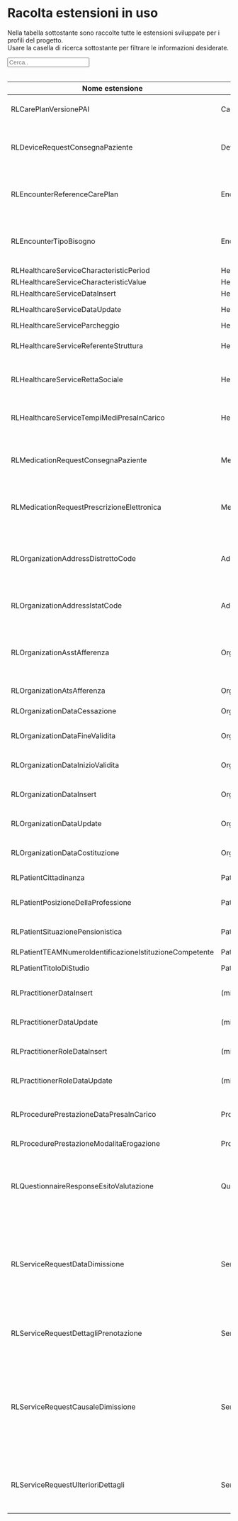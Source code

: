 <html>
  <head>
    <script src="https://ajax.googleapis.com/ajax/libs/jquery/3.6.0/jquery.min.js"></script>
    <script>
      $(document).ready(function () {
        $("#myInput").on("keyup", function () {
          var value = $(this).val().toLowerCase();
          $("#myTable tr").filter(function () {
            $(this).toggle($(this).text().toLowerCase().indexOf(value) > -1);
          });
        });
      });
    </script>
  </head>
  <body>
    <h1>Racolta estensioni in uso</h1>
    <div>
      <p>
        Nella tabella sottostante sono raccolte tutte le estensioni sviluppate
        per i profili del progetto.
        <br />
        Usare la casella di ricerca sottostante per filtrare le informazioni
        desiderate.
      </p>
      <input id="myInput" type="text" placeholder="Cerca.." />
    </div>
    <br />
    <table>
    <thead>
      <tr>
        <th>Nome estensione</th>
        <th>Base</th>
        <th>Descrizione</th>
        <th>Link simplifier</th>
      </tr>
    </thead>
    <tbody id="myTable">
      <tr>
        <td>RLCarePlanVersionePAI</td>
        <td>CarePlan</td>
        <td>Versione del progetto individuale</td>
        <td>{{link:https://fhir.siss.regione.lombardia.it/StructureDefinition/RLCarePlanVersionePAI}}</td>
      </tr>
      <tr>
        <td>RLDeviceRequestConsegnaPaziente</td>
        <td>DeviceRequest</td>
        <td>Flag riguardo la consegna a domicilio dell'ausilio al paziente</td>
        <td>{{link:https://fhir.siss.regione.lombardia.it/StructureDefinition/RLDeviceRequestConsegnaPaziente}}</td>
      </tr>
      <tr>
        <td>RLEncounterReferenceCarePlan</td>
        <td>Encounter</td>
        <td>Riferimento al progetto individuale derivato dall'accesso</td>
        <td>{{link:https://fhir.siss.regione.lombardia.it/StructureDefinition/RLEncounterReferenceCarePlan}}</td>
      </tr>
      <tr>
        <td>RLEncounterTipoBisogno</td>
        <td>Encounter</td>
        <td>Codice e descrizione della tipologia del bisogno rilevata al cittadino</td>
        <td>{{link:https://fhir.siss.regione.lombardia.it/StructureDefinition/RLEncounterTipoBisogno}}</td>
      </tr>
      <tr>
        <td>RLHealthcareServiceCharacteristicPeriod</td>
        <td>HealthcareService.characteristic</td>
        <td>Periodo di attività</td>
        <td>{{link:https://fhir.siss.regione.lombardia.it/StructureDefinition/RLHealthcareServiceCharacteristicPeriod}}</td>
      </tr>
      <tr>
        <td>RLHealthcareServiceCharacteristicValue</td>
        <td>HealthcareService.characteristic</td>
        <td>Numero posti letto</td>
        <td>{{link:https://fhir.siss.regione.lombardia.it/StructureDefinition/RLHealthcareServiceCharacteristicValue}}</td>
      </tr>
      <tr>
        <td>RLHealthcareServiceDataInsert</td>
        <td>HealthcareService</td>
        <td>Data inserimento</td>
        <td>{{link:https://fhir.siss.regione.lombardia.it/StructureDefinition/RLHealthcareServiceDataInsert}}</td>
      </tr>
      <tr>
        <td>RLHealthcareServiceDataUpdate</td>
        <td>HealthcareService</td>
        <td>Data aggiornamento</td>
        <td>{{link:https://fhir.siss.regione.lombardia.it/StructureDefinition/RLHealthcareServiceDataUpdate}}</td>
      </tr>
      <tr>
        <td>RLHealthcareServiceParcheggio</td>
        <td>HealthcareService</td>
        <td>(missing)</td>
        <td>{{link:https://fhir.siss.regione.lombardia.it/StructureDefinition/RLHealthcareServiceParcheggio}}</td>
      </tr>
      <tr>
        <td>RLHealthcareServiceReferenteStruttura</td>
        <td>HealthcareService</td>
        <td>persona principale di contatto della struttura</td>
        <td>{{link:https://fhir.siss.regione.lombardia.it/StructureDefinition/RLHealthcareServiceReferenteStruttura}}</td>
      </tr>
      <tr>
        <td>RLHealthcareServiceRettaSociale</td>
        <td>HealthcareService</td>
        <td>Estensione per il valore della retta sociale minima e massima</td>
        <td>{{link:https://fhir.siss.regione.lombardia.it/StructureDefinition/RLHealthcareServiceRettaSociale}}</td>
      </tr>
      <tr>
        <td>RLHealthcareServiceTempiMediPresaInCarico</td>
        <td>HealthcareService</td>
        <td>Estensione per la definizione dei tempi medi di presa in carico</td>
        <td>{{link:https://fhir.siss.regione.lombardia.it/StructureDefinition/RLHealthcareServiceTempiMediPresaInCarico}}</td>
      </tr>
      <tr>
        <td>RLMedicationRequestConsegnaPaziente</td>
        <td>MedicationRequest</td>
        <td>Flag riguardo la consegna a domicilio del farmaco al paziente</td>
        <td>{{link:https://fhir.siss.regione.lombardia.it/StructureDefinition/RLMedicationRequestConsegnaPaziente}}</td>
      </tr>
      <tr>
        <td>RLMedicationRequestPrescrizioneElettronica</td>
        <td>MedicationRequest</td>
        <td>Flag riguardo la necessità di una prescrizione elettronica per il paziente</td>
        <td>{{link:https://fhir.siss.regione.lombardia.it/StructureDefinition/RLMedicationRequestPrescrizioneElettronica}}</td>
      </tr>
      <tr>
        <td>RLOrganizationAddressDistrettoCode</td>
        <td>Address</td>
        <td>Codice del Distretto di appartenenza del comune a cui fa riferimento l'indirizzo</td>
        <td>{{link:https://fhir.siss.regione.lombardia.it/StructureDefinition/RLOrganizationAddressDistrettoCode}}</td>
      </tr>
      <tr>
        <td>RLOrganizationAddressIstatCode</td>
        <td>Address</td>
        <td>Codice ISTAT del comune a cui fa riferimento l'indirizzo</td>
        <td>{{link:https://fhir.siss.regione.lombardia.it/StructureDefinition/RLOrganizationAddressIstatCode}}</td>
      </tr>
      <tr>
        <td>RLOrganizationAsstAfferenza</td>
        <td>Organization</td>
        <td>ASST sotto la quale l'ente eroga servizi sociosanitari sul territorio di competenza</td>
        <td>{{link:https://fhir.siss.regione.lombardia.it/StructureDefinition/RLOrganizationAsstAfferenza}}</td>
      </tr>
      <tr>
        <td>RLOrganizationAtsAfferenza</td>
        <td>Organization</td>
        <td>ATS alla quale il presidio afferisce</td>
        <td>{{link:https://fhir.siss.regione.lombardia.it/StructureDefinition/RLOrganizationAtsAfferenza}}</td>
      </tr>
      <tr>
        <td>RLOrganizationDataCessazione</td>
        <td>Organization</td>
        <td>Data di cessazione dell'ente</td>
        <td>{{link:https://fhir.siss.regione.lombardia.it/StructureDefinition/RLOrganizationDataCessazione}}</td>
      </tr>
      <tr>
        <td>RLOrganizationDataFineValidita</td>
        <td>Organization</td>
        <td>Data di fine della validità di esercizio dell'ente</td>
        <td>{{link:https://fhir.siss.regione.lombardia.it/StructureDefinition/RLOrganizationDataFineValidita}}</td>
      </tr>
      <tr>
        <td>RLOrganizationDataInizioValidita</td>
        <td>Organization</td>
        <td>Data di inizio della validità di esercizio dell'ente</td>
        <td>{{link:https://fhir.siss.regione.lombardia.it/StructureDefinition/RLOrganizationDataInizioValidita}}</td>
      </tr>
      <tr>
        <td>RLOrganizationDataInsert</td>
        <td>Organization</td>
        <td>Data di inserimento del record</td>
        <td>{{link:https://fhir.siss.regione.lombardia.it/StructureDefinition/RLOrganizationDataInsert}}</td>
      </tr>
      <tr>
        <td>RLOrganizationDataUpdate</td>
        <td>Organization</td>
        <td>Data di aggiornamento del record</td>
        <td>{{link:https://fhir.siss.regione.lombardia.it/StructureDefinition/RLOrganizationDataUpdate}}</td>
      </tr>
      <tr>
        <td>RLOrganizationDataCostituzione</td>
        <td>Organization</td>
        <td>Data di costituzione dell'ente</td>
        <td>{{link:https://fhir.siss.regione.lombardia.it/StructureDefinition/RLOrganizationDataCostituzione}}</td>
      </tr>
      <tr>
        <td>RLPatientCittadinanza</td>
        <td>Patient</td>
        <td>Cittadinanza del paziente</td>
        <td>{{link:https://fhir.siss.regione.lombardia.it/StructureDefinition/RLPatientCittadinanza}}</td>
      </tr>
      <tr>
        <td>RLPatientPosizioneDellaProfessione</td>
        <td>Patient</td>
        <td>Posizione della professione del paziente</td>
        <td>{{link:https://fhir.siss.regione.lombardia.it/StructureDefinition/RLPatientPosizioneDellaProfessione}}</td>
      </tr>
      <tr>
        <td>RLPatientSituazionePensionistica</td>
        <td>Patient</td>
        <td>Situazione pensionistica del paziente</td>
        <td>{{link:https://fhir.siss.regione.lombardia.it/StructureDefinition/RLPatientSituazionePensionistica}}</td>
      </tr>
      <tr>
        <td>RLPatientTEAMNumeroIdentificazioneIstituzioneCompetente</td>
        <td>Patient</td>
        <td>(missing)</td>
        <td>{{link:https://fhir.siss.regione.lombardia.it/StructureDefinition/RLPatientTEAMNumeroIdentificazioneIstituzioneCompetente}}</td>
      </tr>
      <tr>
        <td>RLPatientTitoloDiStudio</td>
        <td>Patient</td>
        <td>Titolo di studio del paziente</td>
        <td>{{link:https://fhir.siss.regione.lombardia.it/StructureDefinition/RLPatientTitoloDiStudio}}</td>
      </tr>
      <tr>
        <td>RLPractitionerDataInsert</td>
        <td>(missing)</td>
        <td>Data di inserimento del record</td>
        <td>{{link:https://fhir.siss.regione.lombardia.it/StructureDefinition/RLPractitionerDataInsert}}</td>
      </tr>
      <tr>
        <td>RLPractitionerDataUpdate</td>
        <td>(missing)</td>
        <td>Data dell'ultima modifica del record</td>
        <td>{{link:https://fhir.siss.regione.lombardia.it/StructureDefinition/RLPractitionerDataUpdate}}</td>
      </tr>
      <tr>
        <td>RLPractitionerRoleDataInsert</td>
        <td>(missing)</td>
        <td>Data di inserimento del record</td>
        <td>{{link:https://fhir.siss.regione.lombardia.it/StructureDefinition/RLPractitionerRoleDataInsert}}</td>
      </tr>
      <tr>
        <td>RLPractitionerRoleDataUpdate</td>
        <td>(missing)</td>
        <td>Data dell'ultima modifica del record</td>
        <td>{{link:https://fhir.siss.regione.lombardia.it/StructureDefinition/RLPractitionerRoleDataUpdate}}</td>
      </tr>
      <tr>
        <td>RLProcedurePrestazioneDataPresaInCarico</td>
        <td>Procedure</td>
        <td>Data della presa in carico del paziente da parte dell'Ente Erogatore</td>
        <td>{{link:https://fhir.siss.regione.lombardia.it/StructureDefinition/RLProcedurePrestazioneDataPresaInCarico}}</td>
      </tr>
      <tr>
        <td>RLProcedurePrestazioneModalitaErogazione</td>
        <td>Procedure</td>
        <td>Modalità di erogazione</td>
        <td>{{link:https://fhir.siss.regione.lombardia.it/StructureDefinition/RLProcedurePrestazioneModalitaErogazione}}</td>
      </tr>
      <tr>
        <td>RLQuestionnaireResponseEsitoValutazione</td>
        <td>QuestionnaireResponse</td>
        <td>Riferimento all'esito della valutazione (semplice o multidimensionale) al quale il paziente è stato sottoposto</td>
        <td>{{link:https://fhir.siss.regione.lombardia.it/StructureDefinition/RLQuestionnaireResponseEsitoValutazione}}</td>
      </tr>
      <tr>
        <td>RLServiceRequestDataDimissione</td>
        <td>ServiceRequest</td>
        <td>Nel caso in cui il codice del servizio sociosanitario (campo code) sia "C-DOM" questo campo contiene la data di dimissione del paziente dal ricovero domiciliare</td>
        <td>{{link:https://fhir.siss.regione.lombardia.it/StructureDefinition/RLServiceRequestDataDimissione}}</td>
      </tr>
      <tr>
        <td>RLServiceRequestDettagliPrenotazione</td>
        <td>ServiceRequest</td>
        <td>Dettagli riguardo le modalità di prenotazione del servizio sociosanitario</td>
        <td>{{link:https://fhir.siss.regione.lombardia.it/StructureDefinition/RLServiceRequestDettagliPrenotazione}}</td>
      </tr>
      <tr>
        <td>RLServiceRequestCausaleDimissione</td>
        <td>ServiceRequest</td>
        <td>Nel caso in cui il codice del servizio sociosanitario (campo code) sia "C-DOM" questo campo contiene la causale di dimissione del paziente dal ricovero domiciliare</td>
        <td>{{link:https://fhir.siss.regione.lombardia.it/StructureDefinition/RLServiceRequestCausaleDimissione}}</td>
      </tr>
      <tr>
        <td>RLServiceRequestUlterioriDettagli</td>
        <td>ServiceRequest</td>
        <td>Ulteriori dettagli riguardo la prestazione specialistica e/o diagnostica da erogare</td>
        <td>{{link:https://fhir.siss.regione.lombardia.it/StructureDefinition/RLServiceRequestUlterioriDettagli}}</td>
      </tr>
    </tbody>
    </table>
  </body>
</html>
